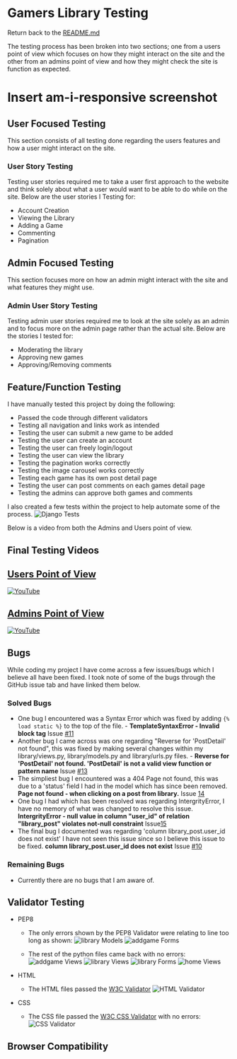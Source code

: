 # Gamers Library Testing
Return back to the [README.md](README.md)

The testing process has been broken into two sections; one from a users point of view which focuses on how they might interact on the site and the other from an admins point of view and how they might check the site is function as expected.

# Insert am-i-responsive screenshot

## User Focused Testing
This section consists of all testing done regarding the users features and how a user might interact on the site.

### User Story Testing
Testing user stories required me to take a user first approach to the website and think solely about what a user would want to be able to do while on the site. Below are the user stories I Testing for:

* Account Creation
* Viewing the Library
* Adding a Game
* Commenting
* Pagination

## Admin Focused Testing
This section focuses more on how an admin might interact with the site and what features they might use.

### Admin User Story Testing
Testing admin user stories required me to look at the site solely as an admin and to focus more on the admin page rather than the actual site. Below are the stories I tested for:

* Moderating the library
* Approving new games
* Approving/Removing comments

## Feature/Function Testing
I have manually tested this project by doing the following:
* Passed the code through different validators
* Testing all navigation and links work as intended
* Testing the user can submit a new game to be added
* Testing the user can create an account
* Testing the user can freely login/logout
* Testing the user can view the library
* Testing the pagination works correctly
* Testing the image carousel works correctly
* Testing each game has its own post detail page
* Testing the user can post comments on each games detail page
* Testing the admins can approve both games and comments

I also created a few tests within the project to help automate some of the process.
![Django Tests](documentation/testing/django-tests.png)

Below is a video from both the Admins and Users point of view.

## Final Testing Videos

## [Users Point of View](https://youtu.be/HkCbdaipWF0)
[![YouTube](documentation/testing/admin-yt.png)](https://youtu.be/U_kbEO-b1B4)

## [Admins Point of View]()
[![YouTube](documentation/testing/user-yt.png)](https://youtu.be/U_kbEO-b1B4)

## Bugs
While coding my project I have come across a few issues/bugs which I believe all have been fixed. I took note of some of the bugs through the GitHub issue tab and have linked them below.

### Solved Bugs
* One bug I encountered was a Syntax Error which was fixed by adding `{% load static %}` to the top of the file. - **TemplateSyntaxError - Invalid block tag** Issue [#11](https://github.com/GitHub-Harrison/gamers-library/issues/11)
* Another bug I came across was one regarding "Reverse for 'PostDetail' not found", this was fixed by making several changes within my library/views.py, library/models.py and library/urls.py files. - **Reverse for 'PostDetail' not found. 'PostDetail' is not a valid view function or pattern name** Issue [#13](https://github.com/GitHub-Harrison/gamers-library/issues/13)
* The simpliest bug I encountered was a 404 Page not found, this was due to a 'status' field I had in the model which has since been removed. **Page not found - when clicking on a post from library.** Issue [14](https://github.com/GitHub-Harrison/gamers-library/issues/14)
* One bug I had which has been resolved was regarding IntergrityError, I have no memory of what was changed to resolve this issue. **IntergrityError - null value in column "user_id" of relation "library_post" violates not-null constraint** Issue[15](https://github.com/GitHub-Harrison/gamers-library/issues/15)
* The final bug I documented was regarding 'column library_post.user_id does not exist' I have not seen this issue since so I believe this issue to be fixed. **column library_post.user_id does not exist** Issue [#10](https://github.com/GitHub-Harrison/gamers-library/issues/10)

### Remaining Bugs
* Currently there are no bugs that I am aware of.

## Validator Testing

* PEP8
    * The only errors shown by the PEP8 Validator were relating to line too long as shown:
    ![library Models](documentation/testing/library-models.png)
    ![addgame Forms](documentation/testing/addgame-forms.png)

    * The rest of the python files came back with no errors:
    ![addgame Views](documentation/testing/addgame-views.png)
    ![library Views](documentation/testing/library-views.png)
    ![library Forms](documentation/testing/library-forms.png)
    ![home Views](documentation/testing/home-views.png)

* HTML
    * The HTML files passed the [W3C Validator](https://validator.w3.org/nu/?doc=https%3A%2F%2Fgamers-library.herokuapp.com)
        ![HTML Validator](documentation/testing/html-validator.png)

* CSS 
    * The CSS file passed the [W3C CSS Validator](https://jigsaw.w3.org/css-validator/validator) with no errors:
        ![CSS Validator](documentation/testing/css-validator.png)

## Browser Compatibility